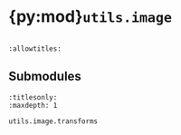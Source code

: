 # {py:mod}`utils.image`

```{py:module} utils.image
```

```{autodoc2-docstring} utils.image
:allowtitles:
```

## Submodules

```{toctree}
:titlesonly:
:maxdepth: 1

utils.image.transforms
```
